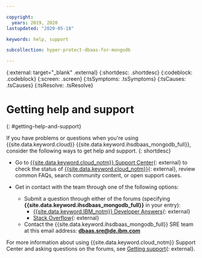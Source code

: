 ```yaml
---

copyright:
  years: 2019, 2020
lastupdated: "2020-05-18"

keywords: help, support

subcollection: hyper-protect-dbaas-for-mongodb

---
```

{:external: target="_blank" .external}
{:shortdesc: .shortdesc}
{:codeblock: .codeblock}
{:screen: .screen}
{:tsSymptoms: .tsSymptoms}
{:tsCauses: .tsCauses}
{:tsResolve: .tsResolve}


# Getting help and support
{: #getting-help-and-support}

If you have problems or questions when you're using {{site.data.keyword.cloud}} {{site.data.keyword.ihsdbaas_mongodb_full}}, consider the following ways to get help and support.
{: shortdesc}

* Go to [{{site.data.keyword.cloud_notm}} Support Center](https://cloud.ibm.com/unifiedsupport/supportcenter){: external} to check the status of [{{site.data.keyword.cloud_notm}}](https://cloud.ibm.com/status?selected=status){: external}, review common FAQs, search community content, or open support cases.

* Get in contact with the team through one of the following options:
  * Submit a question through either of the forums (specifying **{{site.data.keyword.ihsdbaas_mongodb_full}}** in your entry):
    * [{{site.data.keyword.IBM_notm}} Developer Answers](https://developer.ibm.com/answers/index.html){: external}
    * [Stack Overflow](https://stackoverflow.com/){: external}
  * Contact the {{site.data.keyword.ihsdbaas_mongodb_full}} SRE team at this email address: **dbaas.sre@de.ibm.com** 	

For more information about using {{site.data.keyword.cloud_notm}} Support Center and asking questions on the forums, see [Getting support](/docs/get-support?topic=get-support-getting-customer-support){: external}.
